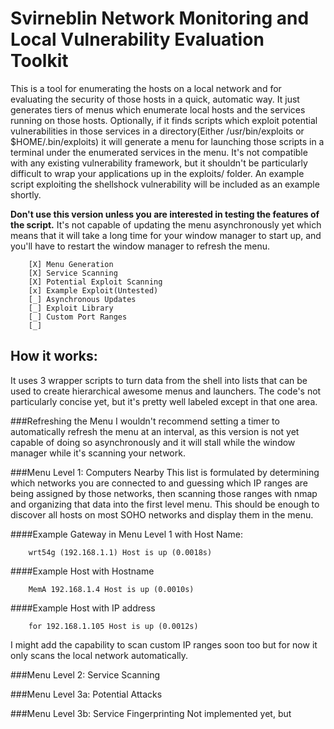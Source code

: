 Svirneblin Network Monitoring and Local Vulnerability Evaluation Toolkit
========================================================================

This is a tool for enumerating the hosts on a local network and for evaluating
the security of those hosts in a quick, automatic way. It just generates tiers
of menus which enumerate local hosts and the services running on those hosts.
Optionally, if it finds scripts which exploit potential vulnerabilities in those
services in a directory(Either /usr/bin/exploits or $HOME/.bin/exploits) it will
generate a menu for launching those scripts in a terminal under the enumerated
services in the menu. It's not compatible with any existing vulnerability
framework, but it shouldn't be particularly difficult to wrap your applications
up in the exploits/ folder. An example script exploiting the shellshock
vulnerability will be included as an example shortly.  

**Don't use this version unless you are interested in testing the features of**
**the script.** It's not capable of updating the menu asynchronously yet which 
means that it will take a long time for your window manager to start up, and
you'll have to restart the window manager to refresh the menu.  

        [X] Menu Generation
        [X] Service Scanning
        [X] Potential Exploit Scanning
        [x] Example Exploit(Untested)
        [_] Asynchronous Updates
        [_] Exploit Library
        [_] Custom Port Ranges
        [_] 

How it works:
-------------
It uses 3 wrapper scripts to turn data from the shell into lists that can be
used to create hierarchical awesome menus and launchers. The code's not
particularly concise yet, but it's pretty well labeled except in that one area.

###Refreshing the Menu
I wouldn't recommend setting a timer to automatically refresh the menu at an
interval, as this version is not yet capable of doing so asynchronously and it
will stall while the window manager while it's scanning your network. 

###Menu Level 1: Computers Nearby
This list is formulated by determining which networks you are connected to and
guessing which IP ranges are being assigned by those networks, then scanning
those ranges with nmap and organizing that data into the first level menu. This
should be enough to discover all hosts on most SOHO networks and display them
in the menu.

####Example Gateway in Menu Level 1 with Host Name:

        wrt54g (192.168.1.1) Host is up (0.0018s)

####Example Host with Hostname

        MemA 192.168.1.4 Host is up (0.0010s)

####Example Host with IP address

        for 192.168.1.105 Host is up (0.0012s)

I might add the capability to scan custom IP ranges soon too but for now it only
scans the local network automatically.

###Menu Level 2: Service Scanning

###Menu Level 3a: Potential Attacks

###Menu Level 3b: Service Fingerprinting
Not implemented yet, but

